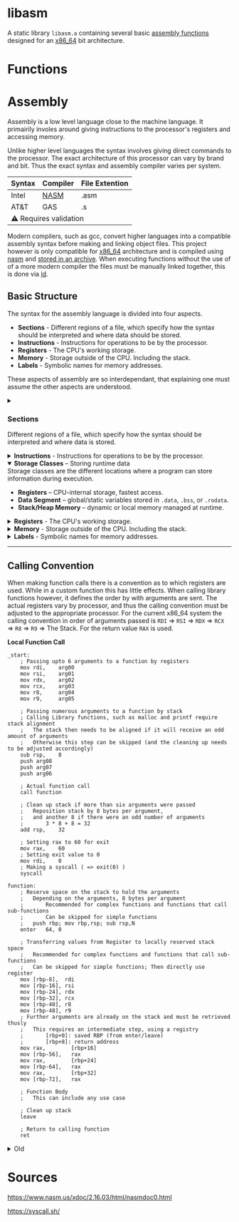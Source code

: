 # libasm
A static library `libasm.a` containing several basic [assembly functions](inc/libasm.h#L18) designed for an [x86_64](https://en.wikipedia.org/wiki/X86-64) bit architecture.

# Functions

# Assembly
Assembly is a low level language close to the machine language. It primairily involes around giving instructions to the processor's registers and accessing memory.

Unlike higher level languages the syntax involves giving direct commands to the processor. The exact architecture of this processor can vary by brand and bit. Thus the exact syntax and assembly compiler varies per system. 

<table>
  <thead>
    <tr>
	  <th>Syntax</th>
	  <th>Compiler</th>
	  <th>File Extention</th>
	</tr>
  </thead>
  <tbody>
    <tr>
      <td>Intel</td>
      <td><a href="https://www.nasm.us/xdoc/2.16.03/html/" target="_blank">NASM</a></td>
      <td>.asm</td>
    </tr>
    <tr>
      <td>AT&T</td>
      <td>GAS</td>
      <td>.s</td>
    </tr>
	<tr><td colspan=3>⚠️ Requires validation</td></tr>
  </tbody>
</table>

Modern compilers, such as gcc, convert higher languages into a compatible assembly syntax before making and linking object files. This project however is only compatible for [x86_64](https://en.wikipedia.org/wiki/X86-64) architecture and is compiled using [nasm](Makefile#L74) and [stored in an archive](Makefile#L67). When executing functions without the use of of a more modern compiler the files must be manually linked together, this is done via [ld](Makefile#L90).

## Basic Structure
The syntax for the assembly language is divided into four aspects.
- **Sections** - Different regions of a file, which specify how the syntax should be interpreted and where data should be stored.
- **Instructions** - Instructions for operations to be by the processor.
- **Registers** - The CPU's working storage.
- **Memory** - Storage outside of the CPU. Including the stack.
- **Labels** - Symbolic names for memory addresses.

These aspects of assembly are so interdependant, that explaining one must assume the other aspects are understood.
<details name=segment>
<summary>
	
### Sections
Different regions of a file, which specify how the syntax should be interpreted and where data is stored.
</summary>

<table>
  <thead>
    <tr><th colspan=2>Sections</th></tr>
  </thead>
  <tbody>
    <tr>
      <td>.data</td>
      <td>Initializes constants or variables with a set value.</td>
    </tr>
    <tr>
      <td>.bss</td>
      <td>Reserves space for variables with no initialized value.</td>
    </tr>
    <tr>
      <td>.text</td>
      <td>Executable code and function definition</td>
    </tr>
    <tr><td colspan=2>https://docs.oracle.com/cd/E19455-01/806-3773/elf-3/index.html</td></tr>
  </tbody>
</table>

https://www.tutorialspoint.com/assembly_programming/assembly_basic_syntax.htm

https://www.cs.yale.edu/flint/cs421/papers/x86-asm/asm.html

<a name="findthisspot"></a>
</details><details name=segment>
<summary><b>Instructions</b> - Instructions for operations to be by the processor.
</summary>

Instructions are given to the processor by the use of **mnemonics**. These keywords are translated into **Opcode**, which are numeric instructions which can be send to the processor. The available **mnemonics**, the **Opcode** they relate to, and the expected syntax _varies per architecture_, but are reasonably consistent for a given manufacturer.

The basic syntax for an instruction is a **mnemonic** followed by an **operand** or a label. Some instructions set Status Flag, which specific instructions can respond to. 

```assembly
; Instruction
<mnemonic> <operand>, <operand>

; Example
add	rdi,	rax
```

While there are typicaly _numerous_ **instructions** available, and you can expect the manufacturer to provide documentation for them, only a few handfulls are typically used.

---

<details><summary>$${\color{orange}\text{Setting register values}}$$</summary>

The ```mov``` instruction is used to set data to a register. While its name pronounced 'move' implies moving data form 1 operand to another, it actually copies and overwrites the information. There are subversions of the instruction such as ```movzx``` and ```movsx```, which are used to maintain data expected output for unsinged and signed numbers respectively.
```assembly
section	.text
CopyValue:
	; Set RAX to 23
	mov	rax,	23
	; Copy value from RAX to RDI
	;	RDI = RAX
	mov	rdi,	rax
	; Copy content from RAX to RDI
	;	RDI = *RAX
	mov	rdi,	[rax]
	; Copy specific content from RAX to RDI
	;	RDI = RAX->data
	mov	RDI,	[rax + 8]
```

The ```xchg``` command can be used to swap the values of 2 registers without the need of a third.
```assembly
section	.text
SwapValues:
	; Swap the values for RDI and RAX
	xchg	rdi,	rax
```

The ```lea``` can be used to retrieve the address of the operand, effectively dereferencing a pointer.
```assembly
section .data
	string	db	"lorem ipsum", 0
section	.text
Dereference:
	; Get the address for the litteral string
	lea	rdi,	[rel string]
```
</details>

<details><summary>$${\color{orange}\text{Manipulating register values}}$$</summary>

Numerous instructions exist to adjust the values of a register. The most commonly used are displayed below, and they are used for simple mathematical operations, such as incrementing, adding and multiplying. 
```assembly
section	.text
IncreaseAndDecrease:
	; Set RCX to 0
	xor	rcx,	rcx
	; ++RCX
	inc	rcx
	; --RCX
	dec	rcx
```

```assembly
section	.text
AddAndSubtract:
	; RSP += 8
	sub	rsp,	8
	; RSP -= 8
	add	rsp,	8
```

```assembly
section	.text
MultiplyAndDivide:
	mov	rdx,	3
	; RDX *= 2
	imul	rdx,	2
	; RDX = RDX * RDI
	imul	rdx,	rdi
	; RDX /= RAX
	idiv	rdx,	rax
```
</details>

<details><summary>$${\color{orange}\text{Stack manipulation}}$$</summary>

There are several approached to allocated memory for the stack. The ```enter``` and ```leave``` instructions can be used at the start of a functions to claim space on the stack, and restoring it before returning. This can also be done manually by manipulating the stack pointers stored on **RSP** and **RBP** using ```push```, ```pop``` and ```mov``` in a specific order. Through either approach **RSP** and **RBP** use eachother to store their original values, allowing the user to manipulate the stack and, asuming the user doesn't corrupt their values, and restore their values at the end.

Using a combination of ```push``` and ```pop``` or ```sub rsp, 8``` and ```add rsp, 8``` a user can then claim space on the stack and use this space as desired. It can be considered counter-intuitive, but ```sub``` is used to increase the stack size, and ```add``` is used to decrease the stack size. When using the ```push``` and ```pop``` instructions the information is copied to the stack, and retrieved using the 'last in, first out' principle.

It is important to note that some functions assume the stack to be alligned to 16 bytes. When calling such functions while unalined causes segfaults. Each ```push``` is equal to ```sub rsp, 8``` and the user should keep in mind that he should always push an even (% 16) amount before calling other functions.
```assembly
section	.text
Function:
	; Store base pointer in stack
	push	rbp
	; Store new stack base in base pointer
	mov		rsp,	rbp
	; Copy RDI and RSI into stack RSP
	push	rdi
	push	rsi
	; Read from stack
	mov	rdi,	[rsp + 8]
	mov	rsi,	[rsp]
	; Reserve space on stack
	sub	rsp,	8
	; Free space from stack
	add	rsp,	8
	; Retrieve and remove data from stack
	pop	rcx	; was RSI
	pop	rdx	; was RDI
	; Restore stack
	mov	rbp,	rsp
	pop	rbp
	; return function
	ret
```
</details>

<details><summary>$${\color{orange}\text{Bitwise operations}}$$</summary>

Comparing bits and storing the results have 3 basic comparisons: `and`, `or`, `xor`. Setting all bits in the destination operand to either true or false depending on the comparison. A simple inversion operation `not` can also be executed swapping true and false. The final 3 comparisons `nand`, `nor`, `nxor` (which might not exist for the architecture) combine the basic operations and the inversion into a single instruction. Creating all meaningful possible comparison results.

| Mnemonic | Syntax | Status Flag | Description | Use case |
| :------- | :----- | :---------: | :---------- | :------- |
| and | `and <dst>, <src>` | ✅ | Sets true of both bits are true | Masking bits |
| or | `or <dst>, <src>` | ✅ | Sets true of either bit is true | Bit flags |
| xor | `xor <dst>, <src>` | ✅ | Sets true of only one bit is true | Toggling bits |
| not | `not <dst>` | ❌ | Sets true if false | Inverting bits |
| shl | `shl <dst>, <imm>` | ✅ | Shift bits left | 2^imm |
| shr | `shr <dst>, <imm>` | ✅ | Shift bits right | 0.5^imm |
| sar | `sar <dst>, <imm>` | ✅ | Shift bits right<br>Preserving signed bit | 0.5^imm |

<table>
	<thead>
		<tr>
			<th rowspan=2>Instruction</th>
			<th colspan=5>1 byte register</th>
		</tr>
		<tr>
			<th><code>&lt;dst&gt;, &lt;src&gt;</code><br><code>11111111, 11111111</code></th>
			<th><code>&lt;dst&gt;, &lt;src&gt;</code><br><code>11111111, 00000000</code></th>
			<th><code>&lt;dst&gt;, &lt;src&gt;</code><br><code>00000000, 11111111</code></th>
			<th><code>&lt;dst&gt;, &lt;src&gt;</code><br><code>00000000, 00000000</code></th>
		</tr>
	</thead>
	<tbody>
		<tr>
			<th><code>and &lt;dst&gt;, &lt;src&gt;</code><br>Sets true if both bits are true</td>
			<td>11111111</td>
			<td>00000000</td>
			<td>00000000</td>
			<td>00000000</td>
		</tr>
		<tr>
			<th><code>or &lt;dst&gt;, &lt;src&gt;</code><br>Sets true if either bit is true</td>
			<td>11111111</td>
			<td>11111111</td>
			<td>11111111</td>
			<td>00000000</td>
		</tr>
		<tr>
			<th><code>xor &lt;dst&gt;, &lt;src&gt;</code><br>Sets true if only one bit is true</td>
			<td>00000000</td>
			<td>11111111</td>
			<td>11111111</td>
			<td>00000000</td>
		</tr>
		<tr>
			<th></th>
			<th><code>&lt;dst&gt;</code><br><code>11111111</code></th>
			<th><code>&lt;dst&gt;</code><br><code>00000000</code></th>
		</tr>
		<tr>
			<th><code>xor &lt;dst&gt;, &lt;dst&gt;</code><br>Sets to 0</td>
			<td>00000000</td>
			<td>00000000</td>
		</tr>
		<tr>
			<th><code>not &lt;dst&gt;</code></br>Sets true if bit is false</td>
			<td>00000000</td>
			<td>11111111</td>
		</tr>
	</tbody>
</table>
</details>

<details><summary>$${\color{orange}\text{Jumping and the Status Flag}}$$</summary>

The conditional jump commands read the [Status Flag](https://en.wikipedia.org/wiki/FLAGS_register) for certain flags. If their conditions are met they they can be used to jump to the indicated **label**. The status flags are set by certain **instructions** and combining them with **conditional jumps** and **labels** allow for structures such as **if statements**, **while loops** and **error handling**.

The ```test``` and ```cmp``` **instructions** are specifically designed to set the **Status Flag** flags, however instructions such as the mathematical ```inc```, ```add```, ```imul``` and bitwise instructions can also set them.
<table>
	<thead>
		<tr>
			<th>Instruction</th>
			<th>Description</th>
			<th>Status Flag</th>
		</tr>
	</thead>
	<tbody>
			<td><code>test &lt;src1&gt;, &lt;src2&gt;</code></td>
			<td>Used to evaluate whether specific bits are set.<br>Executes the <code>and</code> instructions, without overwriting the src.</td>
			<td rowspan=2>PF<br>ZF<br>SF</td>
		</tr>
		<tr>
			<td><code>test &lt;src&gt;, &lt;src&gt;</code></td>
			<td>Used to check for <code>NULL</code><br>Comparing two identical values sets the <a href=https://en.wikipedia.org/wiki/Zero_flag target="_blank">ZF (Zero Flag)</a> if the value is 0.</td>
		</tr>
		<tr>
			<td><code>cmp &lt;src1&gt;, &lt;src2&gt;</code></td>
			<td>Use to compare values.<br>Executes the <code>sub</code> instructions, without overwriting the src.</td>
			<td>CF<br>PF<br>AF<br>ZF<br>SF<br>OF</td>
		</tr>
	<tr>
		<td colspan=3>⚠️ Given the same arguments, the instructions <code>cmp</code> and <code>test</code> set different flags. while <code>test</code> is a more efficient instruction, they are <b><u><i>not interchangeable</i></u></b>.</td>
	</tr>
	</tbody>
</table>

**Conditional jump** instructions can read the **Status Flag** and if the required flags are (un)set, then it redirections the process to the instructed **label**
```assembly
section	.text
Function:
	; if (rdi == NULL) return;
	test	rdi,	rdi
	jz	.Return

; rcx = 0;
	xor	rcx,	rcx

; while (rcx < 10) ++rcx;
.WhileLoop:
	cmp	rcx,	10
	je	.Break
	inc	rcx
	jmp	.WhileLoop
.Break:

.Return:
	ret
```
<table>
	<thead>
		<tr>
			<th>Instructions</th>
			<th>Status Flags</th>
			<th><code>test</code></th>
			<th><code>cmp</code></th>
			<th>Notes</th>
		</tr>
	</thead>
	<tbody>
		<tr>
			<td>jmp</td>
			<td></td>
			<td colspan="3">Unconditional</td>
		</tr>
		<tr><th colspan=5></th></tr>
		<tr>
			<td>je</td>
			<td rowspan="2"><code>ZF=1</code></td>
			<td></td>
			<td><code>if (x == y)</code></td>
			<td></td>
		</tr>
		<tr>
			<td>jz</td>
			<td><code>if (x & y == 0)</code></td>
			<td></td>
			<td></td>
		</tr>
		<tr>
			<td>jne</td>
			<td rowspan="2"><code>ZF=0</code></td>
			<td></td>
			<td><code>if (x != y)</code></td>
			<td></td>
		</tr>
		<tr>
			<td>jnz</td>
			<td><code>if (x & y != 0)</code></td>
			<td></td>
			<td></td>
		</tr>
		<tr><th colspan=5></th></tr>
		<tr>
			<td>jg</td>
			<td><code>ZF=0 && OF=SF</code></td>
			<td>❌</td>
			<td><code>if (x > y)</code></td>
			<td rowspan=4>signed</td>
		</tr>
		<tr>
			<td>jge</td>
			<td><code>OF=SF</code></td>
			<td>❌</td>
			<td><code>if (x >= y)</code></td>
		</tr>
		<tr>
			<td>jl</td>
			<td><code>ZF=0 && OF!=SF</code></td>
			<td>❌</td>
			<td><code>if (x < y)</code></td>
		</tr>
		<tr>
			<td>jle</td>
			<td><code>ZF=1 || OF!=SF</code></td>
			<td>❌</td>
			<td><code>if (x <= y)</code></td>
		</tr>
		<tr>
			<td>ja</td>
			<td><code>ZF=0 && CF=0</code></td>
			<td>❌</td>
			<td><code>if (x > y)</code></td>
			<td rowspan=4>unsigned</td>
		</tr>
		<tr>
			<td>jae</td>
			<td><code>CF=0</code></td>
			<td>❌</td>
			<td><code>if (x >= y)</code></td>
		</tr>
		<tr>
			<td>jb</td>
			<td><code>CF=1</code></td>
			<td>❌</td>
			<td><code>if (x < y)</code></td>
		</tr>
		<tr>
			<td>jbe</td>
			<td><code>ZF=1 || CF=1</code></td>
			<td>❌</td>
			<td><code>if (x <= y)</code></td>
		</tr>
		<tr><th colspan=5></th></tr>
		<tr>
			<td>js</td>
			<td><code>SF=1</code></td>
			<td><code>if (x & y < 0)</code> Most Significant Bit</td>
			<td>⚠️ Use jl instead</td>
			<td>Negative</td>
		</tr>
		<tr>
			<td>jns</td>
			<td><code>SF=0</code></td>
			<td><code>if (x & y >= 0)</code> Most Significant Bit</td>
			<td>⚠️ Use jge instead</td>
			<td>Positive</td>
		</tr>
		<tr>
			<td>jo</td>
			<td><code>OF=1</code></td>
			<td></td>
			<td></td>
			<td>Overflow</td>
		</tr>
		<tr>
			<td>jno</td>
			<td><code>SOF=0</code></td>
			<td></td>
			<td></td>
			<td>No overflow</td>
		</tr>
	</tbody>
</table>

</details>

</details>

<details open name=segment>
<summary><b>Storage Classes</b> – Storing runtime data</summary>
Storage classes are the different locations where a program can store information during execution.

- **Registers** – CPU-internal storage, fastest access.
- **Data Segment** – global/static variables stored in `.data`, `.bss`, or `.rodata`.
- **Stack/Heap Memory** – dynamic or local memory managed at runtime.
</details>


<details open name=segment>
<summary><b>Registers</b> - The CPU's working storage.</summary>

### Registers
Registers are sections of the CPU where information can be stored. On a x86_64 system each register can store 64-bits worth of data. They can be used to directly store information, or as an intermediate step required to transfer data between variables.
While in theory all registers can be used to hold any data, there is good practise in place to maintain stability and reliability, preventing unexpected behavior. To this end registers are defined in two type: Caller Saved registers (Scratch) and Callee Saved registers (Preserved), and each register has an intended purpose.

<table border="1" >
	<colgroup>
		<col>
		<col>
		<col>
		<col span="8" style="width: 23px;">
		<col style="width: 480px;">
	</colgroup>
	<thead>
		<tr><th colspan=12 style="text-align: center">Intel X86 Architecture</th></tr>
		<tr>
			<th>Name</th>
			<th>Caller/Callee saved</th>
			<th>Calling convetion</th>
			<th colspan=8>Bytes</th>
			<th>Notes</th>
		</tr>
	</thead>
	<tbody>
		<!-- RAX Accumulator -->
		<tr>
			<td rowspan=4>Accumulator</td>
			<td rowspan=4>🔥 Scratch</td>
			<td rowspan=4>Return value<br>syscall ID</td>
			<td colspan=8>RAX</td>
		</tr>
		<tr>
			<td colspan=4></td>
			<td colspan=4>EAX</td>
		</tr>
		<tr>
			<td colspan=6></td>
			<td colspan=2>AX</td>
		</tr>
		<tr>
			<td colspan=6></td>
			<td colspan=1>AH</td>
			<td colspan=1>AL</td>
		</tr>
		<!-- RBX Base -->
		<tr>
			<td rowspan=4>Base</td>
			<td rowspan=4>🛡️ Preserved</td>
			<td rowspan=4></td>
			<td colspan=8>RBX</td>
		</tr>
		<tr>
			<td colspan=4></td>
			<td colspan=4>EBX</td>
		</tr>
		<tr>
			<td colspan=6></td>
			<td colspan=2>BX</td>
		</tr>
		<tr>
			<td colspan=6></td>
			<td colspan=1>BH</td>
			<td colspan=1>BL</td>
		</tr>
		<!-- RCX Counter -->
		<tr>
			<td rowspan=4>Counter</td>
			<td rowspan=4>🔥 Scratch</td>
			<td rowspan=4>ARG03</td>
			<td colspan=8>RCX</td>
		</tr>
		<tr>
			<td colspan=4></td>
			<td colspan=4>ECX</td>
		</tr>
		<tr>
			<td colspan=6></td>
			<td colspan=2>CX</td>
		</tr>
		<tr>
			<td colspan=6></td>
			<td colspan=1>CH</td>
			<td colspan=1>CL</td>
		</tr>
		<!-- RDX Data -->
		<tr>
			<td rowspan=4>Data</td>
			<td rowspan=4>🔥 Scratch</td>
			<td rowspan=4>ARG02</td>
			<td colspan=8>RDX</td>
		</tr>
		<tr>
			<td colspan=4></td>
			<td colspan=4>EDX</td>
		</tr>
		<tr>
			<td colspan=6></td>
			<td colspan=2>DX</td>
		</tr>
		<tr>
			<td colspan=6></td>
			<td colspan=1>DH</td>
			<td colspan=1>DL</td>
		</tr>
		<!-- RSI Source -->
		<tr>
			<td rowspan=4>Source</td>
			<td rowspan=4>🔥 Scratch</td>
			<td rowspan=4>ARG01</td>
			<td colspan=8>RSI</td>
		</tr>
		<tr>
			<td colspan=4></td>
			<td colspan=4>ESI</td>
		</tr>
		<tr>
			<td colspan=6></td>
			<td colspan=2>SI</td>
		</tr>
		<tr>
			<td colspan=7></td>
			<td colspan=1>SIL</td>
		</tr>
		<!-- RDI Destination -->
		<tr>
			<td rowspan=4>Destination</td>
			<td rowspan=4>🔥 Scratch</td>
			<td rowspan=4>ARG00</td>
			<td colspan=8>RDI</td>
		</tr>
		<tr>
			<td colspan=4></td>
			<td colspan=4>EDI</td>
		</tr>
		<tr>
			<td colspan=6></td>
			<td colspan=2>DI</td>
		</tr>
		<tr>
			<td colspan=7></td>
			<td colspan=1>DIL</td>
		</tr>
		<!-- RSP Stack Pointer -->
		<tr>
			<td rowspan=4>Stack Pointer</td>
			<td rowspan=4>🛡️ Preserved</td>
			<td rowspan=4>ARG06+</td>
			<td colspan=8>RSP</td>
			<td rowspan=4><b>The stack</b><br><br>Should be altered using sub/add, maintaining 16 byte alignment.<br>Can also be altered with push/pop, each alters it by 8 bytes.<br>⚠️ Misalignement can cause segmentation faults.</td>
		</tr>
		<tr>
			<td colspan=4></td>
			<td colspan=4>ESP</td>
		</tr>
		<tr>
			<td colspan=6></td>
			<td colspan=2>SP</td>
		</tr>
		<tr>
			<td colspan=7></td>
			<td colspan=1>SPL</td>
		</tr>
		<!-- RBP Stack Base Pointer -->
		<tr>
			<td rowspan=4>Stack Base Pointer</td>
			<td rowspan=4>🛡️ Preserved</td>
			<td rowspan=4></td>
			<td colspan=8>RBP</td>
			<td rowspan=4>RBP is used to maintain the stack between a function start and end.<br>At the beginning of the funciton its value should be stored on the stack (push) and then the new value of the stack should be stored on RBP (mov).<br><pre>push RBP<br>mov RBP, RSP</pre>When a function completes these steps can be reversed, restoring the stack.<pre>mov RSP, RBP<br>pop RBP</pre>
		</tr>
		<tr>
			<td colspan=4></td>
			<td colspan=4>EBP</td>
		</tr>
		<tr>
			<td colspan=6></td>
			<td colspan=2>BP</td>
		</tr>
		<tr>
			<td colspan=7></td>
			<td colspan=1>BPL</td>
		</tr>
		<!-- R8 -->
		<tr>
			<td rowspan=32>General Purpose</td>
			<td rowspan=4>🔥 Scratch</td>
			<td rowspan=4>ARG04</td>
			<td colspan=8>R8</td>
		</tr>
		<tr>
			<td colspan=4></td>
			<td colspan=4>R8D</td>
		</tr>
		<tr>
			<td colspan=6></td>
			<td colspan=2>R8W</td>
		</tr>
		<tr>
			<td colspan=7></td>
			<td colspan=1>R8B</td>
		</tr>
		<!-- R9 -->
		<tr>
			<!-- <td rowspan=4></td> -->
			<td rowspan=4>🔥 Scratch</td>
			<td rowspan=4>ARG05</td>
			<td colspan=8>R9</td>
		</tr>
		<tr>
			<td colspan=4></td>
			<td colspan=4>R9D</td>
		</tr>
		<tr>
			<td colspan=6></td>
			<td colspan=2>R9W</td>
		</tr>
		<tr>
			<td colspan=7></td>
			<td colspan=1>R9B</td>
		</tr>
		<!-- R10 -->
		<tr>
			<!-- <td rowspan=4></td> -->
			<td rowspan=4>🔥 Scratch</td>
			<td rowspan=4></td>
			<td colspan=8>R10</td>
		</tr>
		<tr>
			<td colspan=4></td>
			<td colspan=4>R10D</td>
		</tr>
		<tr>
			<td colspan=6></td>
			<td colspan=2>R10W</td>
		</tr>
		<tr>
			<td colspan=7></td>
			<td colspan=1>R10B</td>
		</tr>
		<!-- R11 -->
		<tr>
			<!-- <td rowspan=4></td> -->
			<td rowspan=4>🔥 Scratch</td>
			<td rowspan=4></td>
			<td colspan=8>R11</td>
		</tr>
		<tr>
			<td colspan=4></td>
			<td colspan=4>R11D</td>
		</tr>
		<tr>
			<td colspan=6></td>
			<td colspan=2>R11W</td>
		</tr>
		<tr>
			<td colspan=7></td>
			<td colspan=1>R11B</td>
		</tr>
		<!-- R12 -->
		<tr>
			<!-- <td rowspan=4></td> -->
			<td rowspan=4>🛡️ Preserved</td>
			<td rowspan=4></td>
			<td colspan=8>R12</td>
		</tr>
		<tr>
			<td colspan=4></td>
			<td colspan=4>R12D</td>
		</tr>
		<tr>
			<td colspan=6></td>
			<td colspan=2>R12W</td>
		</tr>
		<tr>
			<td colspan=7></td>
			<td colspan=1>R12B</td>
		</tr>
		<!-- R13 -->
		<tr>
			<!-- <td rowspan=4></td> -->
			<td rowspan=4>🛡️ Preserved</td>
			<td rowspan=4></td>
			<td colspan=8>R13</td>
		</tr>
		<tr>
			<td colspan=4></td>
			<td colspan=4>R13D</td>
		</tr>
		<tr>
			<td colspan=6></td>
			<td colspan=2>R13W</td>
		</tr>
		<tr>
			<td colspan=7></td>
			<td colspan=1>R13B</td>
		</tr>
		<!-- R14 -->
		<tr>
			<!-- <td rowspan=4></td> -->
			<td rowspan=4>🛡️ Preserved</td>
			<td rowspan=4></td>
			<td colspan=8>R14</td>
		</tr>
		<tr>
			<td colspan=4></td>
			<td colspan=4>R14D</td>
		</tr>
		<tr>
			<td colspan=6></td>
			<td colspan=2>R14W</td>
		</tr>
		<tr>
			<td colspan=7></td>
			<td colspan=1>R14B</td>
		</tr>
		<!-- R15 -->
		<tr>
			<!-- <td rowspan=4></td> -->
			<td rowspan=4>🛡️ Preserved</td>
			<td rowspan=4></td>
			<td colspan=8>R15</td>
		</tr>
		<tr>
			<td colspan=4></td>
			<td colspan=4>R15D</td>
		</tr>
		<tr>
			<td colspan=6></td>
			<td colspan=2>R15W</td>
		</tr>
		<tr>
			<td colspan=7></td>
			<td colspan=1>R15B</td>
		</tr>
	</tbody>
</table>

Any information stored in a Scratch register is allowed to be altered by any function. While a function could store temporary information in a Scratch register, when calling other functions it may never asume they remain unaltered. Thus, when calling other functions it should store its information in other locations.

When a function alters a Preserved register, it must restore the register before returning to another function. Each function may expect the Preserved register between calls of sub-functions. 
A notable Preserved register is `rsp` (using `rbp` to maintain and store temporary states), which is used to store larger chunks of information. `rsp` is often referred to as 'the stack'.
</details>

<details open name=segment>
<summary><b>Memory</b> - Storage outside of the CPU. Including the stack.</summary>

### Memory
</details>

<details open name=segment>
<summary><b>Labels</b> - Symbolic names for memory addresses.</summary>

### Labels
Labels in assembly are symbolic names for memory addresses. They are used to define locations in the code base to move around between. Accessing labels can be done in 3 ways:
- **Process Flow** - Labels are passed over by the instruction flow.
- **Jumps** - Continue process at the specified jump. Jump statements can be conditional and can be reconised by their `j**` syntax.
- **Calls** - Using `call` to access a label stores the previous address on the stack. Then using `ret` returns the process to the old address. Effectively turning the label into a **function**.

```assembly
section .text
Label:
	extern	Function
	call	Function
```
```assembly
section .text
; Function asscessible from other files
global	Function
Function:
	push	rbp
	mov		rbp,	rsp
	; do things
	mov		rsp,	rbp
	pop		rbp
	ret
```
```assembly
section .text
;  While loop
	xor	rcx,	rcx
Loop:
	inc	rcx
	cmp	rcx,	10
	jl	Loop
```
```assembly
section .text
; if statement
If:
	cmp	rdi,	rsi
	jne False
True:
	; Do something
	jmp	EndIf
False:
	; Do something else
EndIf:
```
</details>

---

## Calling Convention
When making function calls there is a convention as to which registers are used. While in a custom function this has little effects. When calling library functions however, it defines the order by with arguments are sent. The actual registers vary by processor, and thus the calling convention must be adjusted to the appropriate processor. For the current x86_64 system the calling convention in order of arguments passed is `RDI` => `RSI` => `RDX` => `RCX` => `R8` => `R9` => The Stack. For the return value `RAX` is used.

**Local Function Call**
```assembly
_start:
	; Passing upto 6 arguments to a function by registers
	mov	rdi,	arg00
	mov	rsi,	arg01
	mov	rdx,	arg02
	mov	rcx,	arg03
	mov	r8,		arg04
	mov	r9,		arg05

	; Passing numerous arguments to a function by stack
	; Calling Library functions, such as malloc and printf require stack alignment
	;	The stack then needs to be aligned if it will receive an odd amount of arguments
	;	Otherwise this step can be skipped (and the cleaning up needs to be adjusted accordingly)
	sub	rsp,	8
	push arg08
	push arg07
	push arg06

	; Actual function call
	call function

	; Clean up stack if more than six arguments were passed
	;	Reposition stack by 8 bytes per argument, 
	;	and another 8 if there were an odd number of arguments
	;		3 * 8 + 8 = 32
	add	rsp,	32

	; Setting rax to 60 for exit
	mov	rax,	60
	; Setting exit value to 0
	mov rdi,	0
	; Making a syscall ( => exit(0) )
	syscall

function:
	; Reserve space on the stack to hold the arguments
	;	Depending on the arguments, 8 bytes per argument
	;		Recommended for complex functions and functions that call sub-functions
	;		Can be skipped for simple functions
	;	push rbp; mov rbp,rsp; sub rsp,N
	enter	64,	0

	; Transferring values from Register to locally reserved stack space
	;	Recommended for complex functions and functions that call sub-functions
	;	Can be skipped for simple functions; Then directly use register
	mov [rbp-8],  rdi
	mov [rbp-16], rsi
	mov [rbp-24], rdx
	mov [rbp-32], rcx
	mov [rbp-40], r8
	mov [rbp-48], r9
	; Further arguments are already on the stack and must be retrieved thusly
	;	This requires an intermediate step, using a registry
	;		[rbp+0]: saved RBP (from enter/leave)
	;		[rbp+8]: return address
	mov	rax,		[rbp+16]
	mov	[rbp-56],	rax
	mov	rax,		[rbp+24]
	mov	[rbp-64],	rax
	mov	rax,		[rbp+32]
	mov	[rbp-72],	rax

	; Function Body
	;	This can include any use case

	; Clean up stack
	leave

	; Return to calling function
	ret
```





















<details><summary>Old</summary>

**Data Movement**

Transferring data can be done between two operands, one of which must be a register operand, the other can be either a register operand and a memory operand.

| Mnemonic | Syntax | Status Flag | Description | Use case |
| :------- | :----- | :---------: | :---------- | :------- |
| mov      | `mov <dst>, <src>` | ❌ | Overwrites dst with src | Data transfer |
| movzx    | `movzx <dst>, <src>` | ❌ | Overwrites dst with src, <br>setting remaining bits to 0. | Data transfer from small register to larger register |
| movsx    | `movsx <dst>, <src>` | ❌ | Overwrites dst with src, <br>setting remaining bits to 0 (positive) or 1 (negative) | Data transfer from small register to larger register, <br> for signed values |
| xchg     | `xchg <reg1>, <reg2>` | ❌ | Swaps data between two operands | Swapping data |
| lea      | `lea <dst>, [<mem>]` | ❌ | Copy selected memory address in register | Pointers |
| push     | `push <register>` | ❌ | Decrements stackpointer `rsp`. <br>Then copies register's data to it | Storing data |
| pop      | `pop <register>` | ❌ | Copies stack top data to register. <br>Then increments stack pointer `rsp` | Retrieving data |

**Arithmetic**

| Mnemonic | Syntax | Status Flag | Description | Use case |
| :------- | :----- | :---------: | :---------- | :------- |
| inc | `inc <register>` | ✅ | Increases registers value by 1 | Counter |
| dec | `dec <register>` | ✅ | Decreases registers value by 1 | Counter |
| add | `add <dst>, <src>` | ✅ | Adds value of src to dst | Integer addition |
| sub | `sub <dst>, <src>` | ✅ | Subtracts the value of src from dst | Integer subtraction |
| mul | `mul <src>` | ✅ | Multiplies the value stored in `rax` by src storing it in `rdx:rax` | Integer multiplication |
| imul | `imul <src>`<br>(other syntaxes available) | ✅ | Multiplies the value stored in `rax` by src storing it in `rdx:rax` | Signed Integer multiplication |
| div | `div <src>` | ❌ | Divides the value stored in `rax` by src<br>The remainder is stored in `rdx` | Integer division |
| idiv | `idiv <src>` | ❌ | Divides the value stored in `rax` by src<br>The remainder is stored in `rdx` | Signed Integer division |

**Bitwise operations**

Comparing bits and storing the results have 3 basic comparisons: `and`, `or`, `xor`. Setting all bits in the destination operand to either true or false depending on the comparison. A simple inversion operation `not` can also be executed swapping true and false. The final 3 comparisons `nand`, `nor`, `xor` (which might not exist for the architecture) combine the basic operations and the inversion into a single instruction. Creating all meaningful possible comparison results.

| Mnemonic | Syntax | Status Flag | Description | Use case |
| :------- | :----- | :---------: | :---------- | :------- |
| and | `and <dst>, <src>` | ✅ | Sets true of both bits are true | Masking bits |
| or | `or <dst>, <src>` | ✅ | Sets true of either bit is true | Bit flags |
| xor | `xor <dst>, <src>` | ✅ | Sets true of only one bit is true | Toggling bits |
| not | `not <dst>` | ❌ | Sets true if false | Inverting bits |
| shl | `shl <dst>, <imm>` | ✅ | Shift bits left | 2^imm |
| shr | `shr <dst>, <imm>` | ✅ | Shift bits right | 0.5^imm |
| sar | `sar <dst>, <imm>` | ✅ | Shift bits right<br>Preserving signed bit | 0.5^imm |

<table>
	<thead>
		<tr>
			<th></th>
			<th>Input</th>
			<th></th>
		</tr>
		<tr>
			<th><code>&lt;dst&gt;</code></th>
			<td>11001100</td>
			<td></td>
		</tr>
		<tr>
			<th><code>&lt;src&gt;</code></th>
			<td>11110000</td>
			<td></td>
		</tr>
		<tr>
			<th>Instruction</th>
			<th>Output</th>
			<th><code>not &lt;dst&gt;</code></th>
		</tr>
	</thead>
	<tbody>
		<tr>
			<td><code>not &lt;dst&gt;</code></td>
			<td>00110011</td>
			<td></td>
		</tr>
		<tr><td colspan=3></td></tr>
		<tr>
			<td><code>and &lt;dst&gt;, &lt;src&gt;</code></td>
			<td>11000000</td>
			<td>00111111 (nand)</td>
		</tr>
		<tr>
			<td><code>or &lt;dst&gt;, &lt;src&gt;</code></td>
			<td>11111100</td>
			<td>00000011 (nor)</td>
		</tr>
		<tr>
			<td><code>xor &lt;dst&gt;, &lt;src&gt;</code></td>
			<td>00111100</td>
			<td>11000011 (nxor)</td>
		</tr>
		<tr>
			<td><code>xor &lt;dst&gt;, &lt;dst&gt;</code></td>
			<td>00000000</td>
			<td>11111111 (nxor)</td>
		</tr>
		<tr><td colspan=3></td></tr>
		<tr>
			<td><code>shl &lt;dst&gt;, 3;</code></td>
			<td>01100000</td>
			<td></td>
		</tr>
		<tr>
			<td><code>shr &lt;dst&gt;, 3;</code></td>
			<td>00011001</td>
			<td></td>
		</tr>
		<tr>
			<td><code>sar &lt;dst&gt;, 3;</code></td>
			<td>11111001</td>
			<td></td>
		</tr>
	</tbody>
</table>

**Control Flow**

| Mnemonic | Syntax | Status Flag | Jump condition | Description | Use case |
| :------- | :----- | :---------: | :------------: | :---------- | :------- |
| call     | `call <label>` | ❌ | Always | Stores current address in stack. Moves to label. | 'Function' calling |
| ret      | `ret` | ❌ | Always | Returns to address stored in stack by `call` | Return from 'function' |
| jmp      | `jmp <label>` | ❌ | Always | Jump to label | while loop |

Conditional jumps using cmp
| Mnemonic | Syntax | Status Flag | Jump condition | Description | Use case |
| :------- | :----- | :---------: | :------------: | :---------- | :------- |
| cmp      | `cmp <src1>, <src2>` | ✅ |  | Executes `sub` without storing result<br>Updates flags OF SF ZF AF PF CF<br>FLAGS 00001000 11010101 | conditions<br>< <= > >= == != |
| je/jz    | `je <label>`  | ❌ | `ZF=1` | If equal |  if (x == y) |
| jne/jnz  | `jne <label>` | ❌ | `ZF=0` | If not equal | if (x != y) |
| jg       | `jg <label>`  | ❌ | `ZF=0 && OF=SF` | If greater than | if (x > y) |
| jge      | `jge <label>` | ❌ | `OF=SF` | If equal or greater than | if (x >= y) |
| jl       | `jl <label>`  | ❌ | `ZF=0 && OF!=SF` | If less than | if (x < y) |
| jle      | `jle <label>` | ❌ | `OF!=SF` | If equal or less than | if (x <= y) |
| ja       | `ja <label>`  | ❌ | `ZF=0 && CF=0 ` | If greater than | if (x > y), unsigned |
| jae      | `ja <label>`  | ❌ | `CF=0` | If equal or greater than | if (x >= y), unsigned |
| jb       | `ja <label>`  | ❌ | `CF=1` | If less than | if (x < y), unsigned |
| jbe      | `ja <label>`  | ❌ | `ZF=1 \|\| CF=1 ` | If equal or less than | if (x <= y), unsigned |

Conditional jumps using test
| Mnemonic | Syntax | Status Flag | Jump condition | Description | Use case |
| :------- | :----- | :---------: | :------------: | :---------- | :------- |
| test     | `test <src1>, <src2>` | ✅ |  | Executes `and` without storing result<br>Updates flags SF ZF PF<br>FLAGS 00000000 11000100 | Testing bits<br>Boolean checks |
| je/jz    | `je <label>`  | ❌ | `ZF=1` | If equal |  if (x == y) |
| jne/jnz  | `jne <label>` | ❌ | `ZF=0` | If not equal | if (x != y) |
| js       | `js <label>`  | ❌ | `SF=1` | If less than  | if (x < y) |
| jns      | `jns <label>` | ❌ | `SF=0` | If greater or equal | if (x >= y) |

**Stack manipulation**

| Mnemonic | Syntax | Status Flag | Description | Use case |
| :------- | :----- | :---------: | :---------- | :------- |
| enter | `enter, <imm1>, <imm2>` | ✅❌ |  |  |
| leave | `leave` | ✅❌ |  |  |


AI, ID, VIP, VIF, AC, VM, RF | MD, NT, IOPL, OF, DF, IF, TF, SF, ZF, AF, PF, CF
https://en.wikipedia.org/wiki/FLAGS_register#FLAGS

Data Transfer Instructions (mov, push, pop, xchg, lea, etc.)

Binary Arithmetic Instructions (add, sub, imul, idiv, inc, dec, etc.)

Decimal Arithmetic Instructions (older BCD ops, rarely used today)

Logical Instructions (and, or, xor, not, shl, shr, etc.)

Shift and Rotate Instructions (shl, shr, rol, ror, etc.)

Bit and Byte Instructions (bt, bts, setcc, test, etc.)

Control Transfer Instructions (jmp, call, ret, conditional jumps, loop, etc.)

String Instructions (movs, cmps, scas, stos, lods, with rep prefixes)

Input/Output Instructions (in, out)

Flag Control Instructions (stc, clc, cmc, lahf, sahf, pushf, popf, etc.)

Segment Register Instructions (lds, les, lfs, lgs, lss)

Miscellaneous Instructions (nop, lea, xlat, etc.)

System Instructions (syscall, sysret, hlt, cpuid, wrmsr, etc.)

Floating-Point Instructions (x87 stack-based FPU ops)

SIMD Instructions (MMX, SSE, AVX, AVX-512 categories, each subdivided further)


### Registers

### Memory


### Labels


## Operands
Three types of operands, each able to contain data:
- Register operands - data stored in the processor.
- Memory operands - data stored in memory.
- Immediate operands - 'hardcoded' data in the running process.
- I/O operands - access to ports, special cases.

### Calling Convention


https://www.cs.uaf.edu/2017/fall/cs301/lecture/09_11_registers.html

## Syscall
https://syscall.sh/

## Comparisons


## Conditional jumps
https://www.philadelphia.edu.jo/academics/qhamarsheh/uploads/Lecture%2018%20Conditional%20Jumps%20Instructions.pdf

</details>

# Sources
https://www.nasm.us/xdoc/2.16.03/html/nasmdoc0.html

https://syscall.sh/

